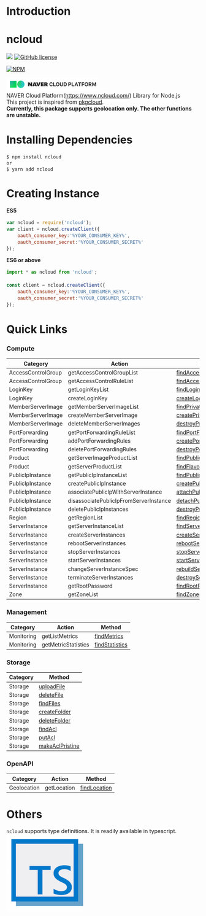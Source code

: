 # Introduction

ncloud
======
![](https://img.shields.io/node/v/ncloud.svg) 
[![GitHub license](https://img.shields.io/github/license/mosfet1kg/ncloud.svg)](https://github.com/mosfet1kg/ncloud/blob/master/LICENSE)
  
  
[![NPM](https://nodei.co/npm/ncloud.png?compact=true)](https://nodei.co/npm/ncloud/)  
  
![](./docs/assets/ncloudicon-01.png)   
NAVER Cloud Platform(https://www.ncloud.com/) Library for Node.js  
This project is inspired from [pkgcloud](https://github.com/pkgcloud/pkgcloud).  
**Currently, this package supports geolocation only. The other functions are unstable.**

# Installing Dependencies
```
$ npm install ncloud
or
$ yarn add ncloud
```

# Creating Instance
**ES5**
```javascript
var ncloud = require('ncloud');
var client = ncloud.createClient({
    oauth_consumer_key:'%YOUR_CONSUMER_KEY%',
    oauth_consumer_secret:'%YOUR_CONSUMER_SECRET%'
});
```

**ES6 or above**
```javascript
import * as ncloud from 'ncloud';

const client = ncloud.createClient({
    oauth_consumer_key:'%YOUR_CONSUMER_KEY%',
    oauth_consumer_secret:'%YOUR_CONSUMER_SECRET%'
});
```

# Quick Links
### Compute

| Category           | Action                    |      Method            |
|--------------------|---------------------------|------------------------|
| AccessControlGroup | getAccessControlGroupList | [findAccessControlGroups](./compute/accesscontrolgroup/accesscontrolgroup-01.md#findaccesscontrolgroup-action-getaccesscontrolgrouplist) |
| AccessControlGroup | getAccessControlRuleList  | [findAccessControlRules](./compute/accesscontrolgroup/accesscontrolgroup-01.md#findaccesscontrolrules-action-getaccesscontrolrulelist) |
| LoginKey           | getLoginKeyList           | [findLoginKeys](./compute/loginkey/loginkey-01.md#findloginkeys-action-getloginkeylist)          |
| LoginKey           | createLoginKey            | [createLoginKey](./compute/loginkey/loginkey-01.md#createloginkey-action-createloginkey)          |
| MemberServerImage  | getMemberServerImageList  | [findPrivateImages](./compute/memberserverimage/memberserverimage-01.md#findprivateimages-action-getmemberserverimagelist)      |
| MemberServerImage  | createMemberServerImage   | [createPrivateImage](./compute/memberserverimage/memberserverimage-01.md#createprivateimage-action-creatememberserverimage)     |
| MemberServerImage  | deleteMemberServerImages  | [destroyPrivateImage](./compute/memberserverimage/memberserverimage-01.md#destroyprivateimages-action-deletememberserverimage)   |
| PortForwarding     | getPortForwardingRuleList | [findPortForwardingRules](./compute/portforwarding/port-01.md#findportforwardingrules-action-getportforwardingrulelist)       |
| PortForwarding     | addPortForwardingRules    | [createPortForwardingRule](./compute/portforwarding/port-01.md#createportforwardingrule-action-addportforwardingrules)       |
| PortForwarding     | deletePortForwardingRules | [destroyPortForwardingRule](./compute/portforwarding/port-01.md#destroyportforwardingrule-action-deleteportforwardingrules)       |
| Product            | getServerImageProductList | [findPublicImages](./compute/product/product-01.md#findpublicimages-action-getserverimageproductlist)       |
| Product            | getServerProductList      | [findFlavors](./compute/product/product-01.md#findflavors-action-getserverproductlist)            |
| PublicIpInstance   | getPublicIpInstanceList   | [findPublicIpInstances](./compute/publicipinstance/publicipinstance-01.md#findpublicipinstances-action-getpublicipinstancelist) |
| PublicIpInstance   | createPublicIpInstance    | [createPublicIpInstance](./compute/publicipinstance/publicipinstance-01.md#createpublicipinstance-action-createpublicipinstance) |
| PublicIpInstance   | associatePublicIpWithServerInstance    | [attachPublicIpInstance](./compute/publicipinstance/publicipinstance-01.md#attachpublicipinstance-action-associatepublicipwithserverinstance) |
| PublicIpInstance   | disassociatePublicIpFromServerInstance | [detachPublicIpInstance](./compute/publicipinstance/publicipinstance-01.md#detachpublicipinstance-action-disassociatepublicipfromserverinstance) |
| PublicIpInstance   | deletePublicIpInstances   | [destroyPublicIpInstance](./compute/publicipinstance/publicipinstance-01.md#destroypublicipinstance-action-deletepublicipinstances) |
| Region             | getRegionList             | [findRegions](./compute/region/region-01.md#findregions-action-getRegionlist)            |
| ServerInstance     | getServerInstanceList     | [findServers](./compute/serverinstance/serverinstance-01.md#findservers-action-getserverinstancelist)            |
| ServerInstance     | createServerInstances     | [createServer](./compute/serverinstance/serverinstance-01.md#createserver-action-createserverinstances)           |
| ServerInstance     | rebootServerInstances     | [rebootServer](./compute/serverinstance/serverinstance-01.md#rebootserver-action-rebootserverinstances)           |
| ServerInstance     | stopServerInstances       | [stopServer](./compute/serverinstance/serverinstance-01.md#stopserver-action-stopserverinstances)           |
| ServerInstance     | startServerInstances      | [startServer](./compute/serverinstance/serverinstance-01.md#startserver-action-startserverinstances)           |
| ServerInstance     | changeServerInstanceSpec  | [rebuildServer](./compute/serverinstance/serverinstance-01.md#rebuildserver-action-changeserverinstancespec)           |
| ServerInstance     | terminateServerInstances  | [destroyServer](./compute/serverinstance/serverinstance-01.md#destroyserver-action-terminateserverinstances)           |
| ServerInstance     | getRootPassword           | [findRootPassword](./compute/serverinstance/serverinstance-01.md#findrootpassword-action-getrootpassword)           |
| Zone               | getZoneList               | [findZones](./compute/zone/zone-01.md#findzones-action-getzonelist)              |

### Management

| Category          | Action                     | Method                 |
|-------------------|----------------------------|------------------------|
| Monitoring        | getListMetrics             | [findMetrics](./management/monitoring-01.md#findmetrics-action-getlistmetrics)       |
| Monitoring        | getMetricStatistics        | [findStatistics](./management/monitoring-01.md#findstatistics-action-getmetricstatistics)       |
 
### Storage
| Category  | Method |
|-----------|--------|
| Storage   | [uploadFile](./storage/storage-01.md#uploadfile)  |
| Storage   | [deleteFile](./storage/storage-01.md#deletefile)  |
| Storage   | [findFiles](./storage/storage-01.md#findfiles)  |
| Storage   | [createFolder](./storage/storage-01.md#createfolder)  |
| Storage   | [deleteFolder](./storage/storage-01.md#deletefolder)  |
| Storage   | [findAcl](./storage/storage-01.md#findacl)  |  
| Storage   | [putAcl](./storage/storage-01.md#putacl)  | 
| Storage   | [makeAclPristine](./storage/storage-01.md#makeaclpristine)  | 
  
### OpenAPI

| Category          | Action                     | Method                 |
|-------------------|----------------------------|------------------------|
| Geolocation       | getLocation                | [findLocation](./openapi/geolocation/geo-01.md#findlocation-action-getlocation)       |
 

# Others 
`ncloud` supports type definitions. It is readily available in typescript.  
![](./assets/ts-01.png)